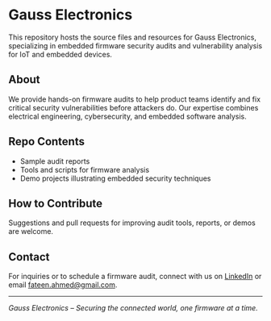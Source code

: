 # Gauss Electronics

This repository hosts the source files and resources for Gauss Electronics, specializing in embedded firmware security audits and vulnerability analysis for IoT and embedded devices.

## About

We provide hands-on firmware audits to help product teams identify and fix critical security vulnerabilities before attackers do. Our expertise combines electrical engineering, cybersecurity, and embedded software analysis.

## Repo Contents

- Sample audit reports  
- Tools and scripts for firmware analysis  
- Demo projects illustrating embedded security techniques  

## How to Contribute

Suggestions and pull requests for improving audit tools, reports, or demos are welcome.

## Contact

For inquiries or to schedule a firmware audit, connect with us on [LinkedIn](https://www.linkedin.com/company/gauss-electronics/) or email fateen.ahmed@gmail.com.

---

*Gauss Electronics – Securing the connected world, one firmware at a time.*
